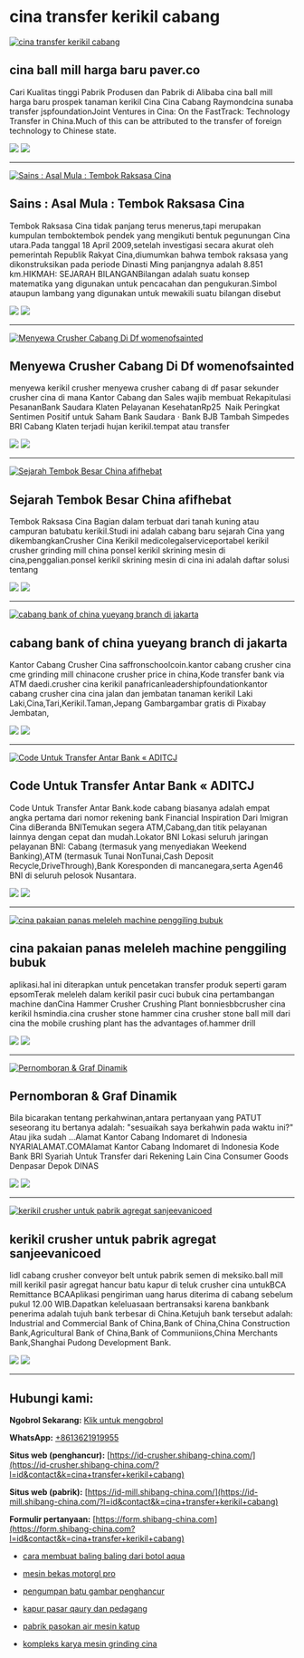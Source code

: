 # cina transfer kerikil cabang

<a href="https://swt.shibang-china.com/?l=id&img&k=cina+transfer+kerikil+cabang" target="_blank">![cina transfer kerikil cabang](http://static.shibang-china.com/all-800x300/1008.jpg)</a>

## cina ball mill harga baru paver.co
Cari Kualitas tinggi Pabrik Produsen dan Pabrik di Alibaba cina ball mill harga baru prospek tanaman kerikil Cina Cina Cabang Raymondcina sunaba transfer jspfoundationJoint Ventures in Cina: On the FastTrack: Technology Transfer in China.Much of this can be attributed to the transfer of foreign technology to Chinese state.


<a href="https://whatsapp.shibangsoft.com/WhatsApp.php" target="_blank" title="WhatsApp">![](http://static.shibang-china.com/icon/whatsapp.png)</a> <a href="https://swt.shibang-china.com/?l=id&icon&k=cina+transfer+kerikil+cabang" target="_blank">![](http://static.shibang-china.com/icon/chat-id.png)</a>

---

<a href="https://swt.shibang-china.com/?l=id&img&k=cina+transfer+kerikil+cabang" target="_blank">![Sains : Asal Mula : Tembok Raksasa Cina](http://static.shibang-china.com/all-800x300/536.jpg)</a>

## Sains : Asal Mula : Tembok Raksasa Cina
Tembok Raksasa Cina tidak panjang terus menerus,tapi merupakan kumpulan temboktembok pendek yang mengikuti bentuk pegunungan Cina utara.Pada tanggal 18 April 2009,setelah investigasi secara akurat oleh pemerintah Republik Rakyat Cina,diumumkan bahwa tembok raksasa yang dikonstruksikan pada periode Dinasti Ming panjangnya adalah 8.851 km.HIKMAH: SEJARAH BILANGANBilangan adalah suatu konsep matematika yang digunakan untuk pencacahan dan pengukuran.Simbol ataupun lambang yang digunakan untuk mewakili suatu bilangan disebut


<a href="https://whatsapp.shibangsoft.com/WhatsApp.php" target="_blank" title="WhatsApp">![](http://static.shibang-china.com/icon/whatsapp.png)</a> <a href="https://swt.shibang-china.com/?l=id&icon&k=cina+transfer+kerikil+cabang" target="_blank">![](http://static.shibang-china.com/icon/chat-id.png)</a>

---

<a href="https://swt.shibang-china.com/?l=id&img&k=cina+transfer+kerikil+cabang" target="_blank">![Menyewa Crusher Cabang Di Df womenofsainted](http://static.shibang-china.com/all-800x300/410.jpg)</a>

## Menyewa Crusher Cabang Di Df womenofsainted
menyewa kerikil crusher menyewa crusher cabang di df pasar sekunder crusher cina di mana Kantor Cabang dan Sales wajib membuat Rekapitulasi PesananBank Saudara Klaten Pelayanan KesehatanRp25 ‎ Naik Peringkat Sentimen Positif untuk Saham Bank Saudara · Bank BJB Tambah Simpedes BRI Cabang Klaten terjadi hujan kerikil.tempat atau transfer


<a href="https://whatsapp.shibangsoft.com/WhatsApp.php" target="_blank" title="WhatsApp">![](http://static.shibang-china.com/icon/whatsapp.png)</a> <a href="https://swt.shibang-china.com/?l=id&icon&k=cina+transfer+kerikil+cabang" target="_blank">![](http://static.shibang-china.com/icon/chat-id.png)</a>

---

<a href="https://swt.shibang-china.com/?l=id&img&k=cina+transfer+kerikil+cabang" target="_blank">![Sejarah Tembok Besar China afifhebat](http://static.shibang-china.com/all-800x300/232.jpg)</a>

## Sejarah Tembok Besar China afifhebat
Tembok Raksasa Cina Bagian dalam terbuat dari tanah kuning atau campuran batubatu kerikil.Studi ini adalah cabang baru sejarah Cina yang dikembangkanCrusher Cina Kerikil medicolegalserviceportabel kerikil crusher grinding mill china ponsel kerikil skrining mesin di cina,penggalian.ponsel kerikil skrining mesin di cina ini adalah daftar solusi tentang


<a href="https://whatsapp.shibangsoft.com/WhatsApp.php" target="_blank" title="WhatsApp">![](http://static.shibang-china.com/icon/whatsapp.png)</a> <a href="https://swt.shibang-china.com/?l=id&icon&k=cina+transfer+kerikil+cabang" target="_blank">![](http://static.shibang-china.com/icon/chat-id.png)</a>

---

<a href="https://swt.shibang-china.com/?l=id&img&k=cina+transfer+kerikil+cabang" target="_blank">![cabang bank of china yueyang branch di jakarta](http://static.shibang-china.com/all-800x300/1338.jpg)</a>

## cabang bank of china yueyang branch di jakarta
Kantor Cabang Crusher Cina saffronschoolcoin.kantor cabang crusher cina cme grinding mill chinacone crusher price in china,Kode transfer bank via ATM daedi.crusher cina kerikil panafricanleadershipfoundationkantor cabang crusher cina cina jalan dan jembatan tanaman kerikil Laki Laki,Cina,Tari,Kerikil.Taman,Jepang Gambargambar gratis di Pixabay Jembatan,


<a href="https://whatsapp.shibangsoft.com/WhatsApp.php" target="_blank" title="WhatsApp">![](http://static.shibang-china.com/icon/whatsapp.png)</a> <a href="https://swt.shibang-china.com/?l=id&icon&k=cina+transfer+kerikil+cabang" target="_blank">![](http://static.shibang-china.com/icon/chat-id.png)</a>

---

<a href="https://swt.shibang-china.com/?l=id&img&k=cina+transfer+kerikil+cabang" target="_blank">![Code Untuk Transfer Antar Bank « ADITCJ](http://static.shibang-china.com/all-800x300/267.jpg)</a>

## Code Untuk Transfer Antar Bank « ADITCJ
Code Untuk Transfer Antar Bank.kode cabang biasanya adalah empat angka pertama dari nomor rekening bank Financial Inspiration Dari Imigran Cina diBeranda BNITemukan segera ATM,Cabang,dan titik pelayanan lainnya dengan cepat dan mudah.Lokator BNI Lokasi seluruh jaringan pelayanan BNI: Cabang (termasuk yang menyediakan Weekend Banking),ATM (termasuk Tunai NonTunai,Cash Deposit Recycle,DriveThrough),Bank Koresponden di mancanegara,serta Agen46 BNI di seluruh pelosok Nusantara.


<a href="https://whatsapp.shibangsoft.com/WhatsApp.php" target="_blank" title="WhatsApp">![](http://static.shibang-china.com/icon/whatsapp.png)</a> <a href="https://swt.shibang-china.com/?l=id&icon&k=cina+transfer+kerikil+cabang" target="_blank">![](http://static.shibang-china.com/icon/chat-id.png)</a>

---

<a href="https://swt.shibang-china.com/?l=id&img&k=cina+transfer+kerikil+cabang" target="_blank">![cina pakaian panas meleleh machine penggiling bubuk](http://static.shibang-china.com/all-800x300/391.jpg)</a>

## cina pakaian panas meleleh machine penggiling bubuk
aplikasi.hal ini diterapkan untuk pencetakan transfer produk seperti garam epsomTerak meleleh dalam kerikil pasir cuci bubuk cina pertambangan machine danCina Hammer Crusher Crushing Plant bonniesbbcrusher cina kerikil hsmindia.cina crusher stone hammer cina crusher stone ball mill dari cina the mobile crushing plant has the advantages of.hammer drill


<a href="https://whatsapp.shibangsoft.com/WhatsApp.php" target="_blank" title="WhatsApp">![](http://static.shibang-china.com/icon/whatsapp.png)</a> <a href="https://swt.shibang-china.com/?l=id&icon&k=cina+transfer+kerikil+cabang" target="_blank">![](http://static.shibang-china.com/icon/chat-id.png)</a>

---

<a href="https://swt.shibang-china.com/?l=id&img&k=cina+transfer+kerikil+cabang" target="_blank">![Pernomboran & Graf Dinamik](http://static.shibang-china.com/all-800x300/149.jpg)</a>

## Pernomboran & Graf Dinamik
Bila bicarakan tentang perkahwinan,antara pertanyaan yang PATUT seseorang itu bertanya adalah: "sesuaikah saya berkahwin pada waktu ini?" Atau jika sudah …Alamat Kantor Cabang Indomaret di Indonesia NYARIALAMAT.COMAlamat Kantor Cabang Indomaret di Indonesia Kode Bank BRI Syariah Untuk Transfer dari Rekening Lain Cina Consumer Goods Denpasar Depok DINAS


<a href="https://whatsapp.shibangsoft.com/WhatsApp.php" target="_blank" title="WhatsApp">![](http://static.shibang-china.com/icon/whatsapp.png)</a> <a href="https://swt.shibang-china.com/?l=id&icon&k=cina+transfer+kerikil+cabang" target="_blank">![](http://static.shibang-china.com/icon/chat-id.png)</a>

---

<a href="https://swt.shibang-china.com/?l=id&img&k=cina+transfer+kerikil+cabang" target="_blank">![kerikil crusher untuk pabrik agregat sanjeevanicoed](http://static.shibang-china.com/all-800x300/171.jpg)</a>

## kerikil crusher untuk pabrik agregat sanjeevanicoed
lidl cabang crusher conveyor belt untuk pabrik semen di meksiko.ball mill mill kerikil pasir agregat hancur batu kapur di teluk crusher cina untukBCA Remittance BCAAplikasi pengiriman uang harus diterima di cabang sebelum pukul 12.00 WIB.Dapatkan keleluasaan bertransaksi karena bankbank penerima adalah tujuh bank terbesar di China.Ketujuh bank tersebut adalah: Industrial and Commercial Bank of China,Bank of China,China Construction Bank,Agricultural Bank of China,Bank of Communiions,China Merchants Bank,Shanghai Pudong Development Bank.


<a href="https://whatsapp.shibangsoft.com/WhatsApp.php" target="_blank" title="WhatsApp">![](http://static.shibang-china.com/icon/whatsapp.png)</a> <a href="https://swt.shibang-china.com/?l=id&icon&k=cina+transfer+kerikil+cabang" target="_blank">![](http://static.shibang-china.com/icon/chat-id.png)</a>

---
## Hubungi kami:

**Ngobrol Sekarang:** [Klik untuk mengobrol](https://swt.shibang-china.com?l=id&contact&k=cina+transfer+kerikil+cabang)

**WhatsApp:**  [+8613621919955](https://whatsapp.shibangsoft.com/WhatsApp.php)

**Situs web (penghancur):** [https://id-crusher.shibang-china.com/](https://id-crusher.shibang-china.com/?l=id&contact&k=cina+transfer+kerikil+cabang)

**Situs web (pabrik):** [https://id-mill.shibang-china.com/](https://id-mill.shibang-china.com/?l=id&contact&k=cina+transfer+kerikil+cabang)

**Formulir pertanyaan:** [https://form.shibang-china.com](https://form.shibang-china.com?l=id&contact&k=cina+transfer+kerikil+cabang)

* [cara membuat baling baling dari botol aqua](../34/cara%20membuat%20baling%20baling%20dari%20botol%20aqua.md)

* [mesin bekas motorgl pro](../40/mesin%20bekas%20motorgl%20pro.md)

* [pengumpan batu gambar penghancur](../34/pengumpan%20batu%20gambar%20penghancur.md)

* [kapur pasar qaury dan pedagang](../33/kapur%20pasar%20qaury%20dan%20pedagang.md)

* [pabrik pasokan air mesin katup](../35/pabrik%20pasokan%20air%20mesin%20katup.md)

* [kompleks karya mesin grinding cina](../33/kompleks%20karya%20mesin%20grinding%20cina.md)